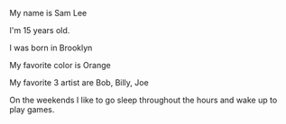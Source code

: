 My name is Sam Lee

I'm 15 years old.

I was born in Brooklyn

My favorite color is Orange

My favorite 3 artist are Bob, Billy, Joe

On the weekends I like to go sleep throughout the hours and wake up to play games.


